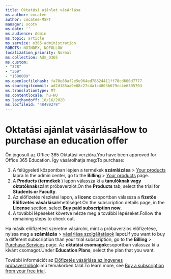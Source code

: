 ```yaml
---
title: Oktatási ajánlat vásárlása
ms.author: cmcatee
author: cmcatee-MSFT
manager: scotv
ms.date: ''
ms.audience: Admin
ms.topic: article
ms.service: o365-administration
ROBOTS: NOINDEX, NOFOLLOW
localization_priority: Normal
ms.collection: Adm_O365
ms.custom:
- "328"
- "369"
- "1500009"
ms.openlocfilehash: fa70e88af2e5e964ed78824411ff78cd600d7777
ms.sourcegitcommit: ad2d185aa9e08c27c4a1c4803b679cc4e6305703
ms.translationtype: MT
ms.contentlocale: hu-HU
ms.lasthandoff: 10/16/2020
ms.locfileid: "48489279"
---
```

# <a name="how-to-purchase-an-education-offer"></a><span data-ttu-id="cf7f3-102">Oktatási ajánlat vásárlása</span><span class="sxs-lookup"><span data-stu-id="cf7f3-102">How to purchase an education offer</span></span>

<span data-ttu-id="cf7f3-103">Ön jogosult az Office 365 Oktatási verzióra.</span><span class="sxs-lookup"><span data-stu-id="cf7f3-103">You have been approved for Office 365 Education.</span></span> <span data-ttu-id="cf7f3-104">Így vásárolhatja meg:</span><span class="sxs-lookup"><span data-stu-id="cf7f3-104">To purchase:</span></span>
  
1. <span data-ttu-id="cf7f3-105">A felügyeleti központban lépjen a termékek **számlázása** \> [Your products](https://go.microsoft.com/fwlink/p/?linkid=842054) lapra.</span><span class="sxs-lookup"><span data-stu-id="cf7f3-105">In the admin center, go to the **Billing** \> [Your products](https://go.microsoft.com/fwlink/p/?linkid=842054) page.</span></span>
2. <span data-ttu-id="cf7f3-106">A **Products (termékek** ) lapon válassza ki a **tanulóknak vagy oktatóknak**szánt próbaverziót.</span><span class="sxs-lookup"><span data-stu-id="cf7f3-106">On the **Products** tab, select the trial for **Students or Faculty**.</span></span>
3. <span data-ttu-id="cf7f3-107">Az előfizetés részletei lapon, a **licenc** csoportban válassza a **fizetős Előfizetés vásárlása**lehetőséget.</span><span class="sxs-lookup"><span data-stu-id="cf7f3-107">On the subscription details page, in the **License** section, select **Buy paid subscription now**.</span></span>
4. <span data-ttu-id="cf7f3-108">A további lépéseket követve nézze meg a további lépéseket.</span><span class="sxs-lookup"><span data-stu-id="cf7f3-108">Follow the remaining steps to check out.</span></span>

<span data-ttu-id="cf7f3-109">Ha másik előfizetést szeretne vásárolni, mint a próbaverziós előfizetése, nyissa meg a **számlázás** \> [vásárlása szolgáltatások](https://go.microsoft.com/fwlink/p/?linkid=868433) lapot.</span><span class="sxs-lookup"><span data-stu-id="cf7f3-109">If you want to buy a different subscription than your trial subscription, go to the **Billing** \> [Purchase Services](https://go.microsoft.com/fwlink/p/?linkid=868433) page.</span></span> <span data-ttu-id="cf7f3-110">Az **oktatási csomagok**csoportban válassza ki a kívánt csomagot.</span><span class="sxs-lookup"><span data-stu-id="cf7f3-110">Under **Education Plans**, select the plan that you want.</span></span>

<span data-ttu-id="cf7f3-111">További információt az [Előfizetés vásárlása az ingyenes próbaverzióból](https://docs.microsoft.com/microsoft-365/commerce/try-or-buy-microsoft-365#buy-a-subscription-from-your-free-trial)című témakörben talál.</span><span class="sxs-lookup"><span data-stu-id="cf7f3-111">To learn more, see [Buy a subscription from your free trial](https://docs.microsoft.com/microsoft-365/commerce/try-or-buy-microsoft-365#buy-a-subscription-from-your-free-trial).</span></span>